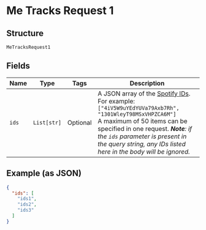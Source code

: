 
# Me Tracks Request 1

## Structure

`MeTracksRequest1`

## Fields

| Name | Type | Tags | Description |
|  --- | --- | --- | --- |
| `ids` | `List[str]` | Optional | A JSON array of the [Spotify IDs](/documentation/web-api/concepts/spotify-uris-ids). For example: `["4iV5W9uYEdYUVa79Axb7Rh", "1301WleyT98MSxVHPZCA6M"]`<br/>A maximum of 50 items can be specified in one request. _**Note**: if the `ids` parameter is present in the query string, any IDs listed here in the body will be ignored._ |

## Example (as JSON)

```json
{
  "ids": [
    "ids1",
    "ids2",
    "ids3"
  ]
}
```

